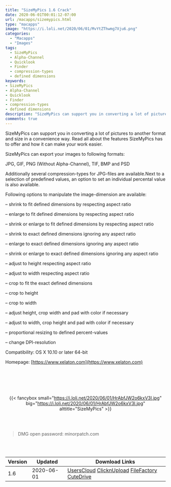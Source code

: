 ```yaml
---
title: "SizeMyPics 1.6 Crack"
date: 2020-06-01T00:01:12-07:00
url: /macapps/sizemypics.html
type: "macapps"
image: "https://i.loli.net/2020/06/01/MvYtZThwmg7Xju6.png"
categories:
  - "Macapps"
  - "Images"
tags:
  - SizeMyPics
  - Alpha-Channel
  - Quicklook
  - Finder
  - compression-types
  - defined dimensions
keywords:
- SizeMyPics
- Alpha-Channel
- Quicklook
- Finder
- compression-types
- defined dimensions
description: "SizeMyPics can support you in converting a lot of pictures to another format and size in a convenience way. Read all about the features SizeMyPics has to offer and how it can make your work easier"
comments: true
---
```


SizeMyPics can support you in converting a lot of pictures to another format and size in a convenience way. Read all about the features SizeMyPics has to offer and how it can make your work easier.

SizeMyPics can export your images to following formats:

JPG, GIF, PNG (Without Alpha-Channel), TIF, BMP and PSD

Additionally several compression-types for JPG-files are available.Next to a selection of predefined values, an option to set an individual percental value is also available.

Following options to manipulate the image-dimension are available:

– shrink to fit defined dimensions by respecting aspect ratio

– enlarge to fit defined dimensions by respecting aspect ratio

– shrink or enlarge to fit defined dimensions by respecting aspect ratio

– shrink to exact defined dimensions ignoring any aspect ratio

– enlarge to exact defined dimensions ignoring any aspect ratio

– shrink or enlarge to exact defined dimensions ignoring any aspect ratio

– adjust to height respecting aspect ratio

– adjust to width respecting aspect ratio

– crop to fit the exact defined dimensions

– crop to height

– crop to width

– adjust height, crop width and pad with color if necessary

– adjust to width, crop height and pad with color if necessary

– proportional resizing to defined percent-values

– change DPI-resolution


Compatibility: OS X 10.10 or later 64-bit

Homepage: [https://www.xelaton.com](https://www.xelaton.com)

<br/>
<br/>
<script async src="https://pagead2.googlesyndication.com/pagead/js/adsbygoogle.js"></script>
<ins class="adsbygoogle"
     style="display:block; text-align:center;"
     data-ad-layout="in-article"
     data-ad-format="fluid"
     data-ad-client="ca-pub-8746275014476192"
     data-ad-slot="5144997159"></ins>
<script>
     (adsbygoogle = window.adsbygoogle || []).push({});
</script>
<br/>
<br/>


<center>

{{< fancybox small="https://i.loli.net/2020/06/01/HrAbfJW2o6kxV3l.jpg" big="https://i.loli.net/2020/06/01/HrAbfJW2o6kxV3l.jpg" alttitle="SizeMyPics" >}}

</center>

<br/>
<br/>


> DMG open password: minorpatch.com

<br/>

<br/>
<div id="history_version" class="history_version">

| Version | Updated | Download Links |
| ---- | ---- | ---- |
| 1.6 | 2020-06-01 | [UsersCloud](https://ouo.io/j63Wni)   [ClicknUpload](https://ouo.io/G4iWUU)   [FileFactory](https://ouo.io/eaLPeo)   [CuteDrive](https://ouo.io/ec6OOp) |

</div>

